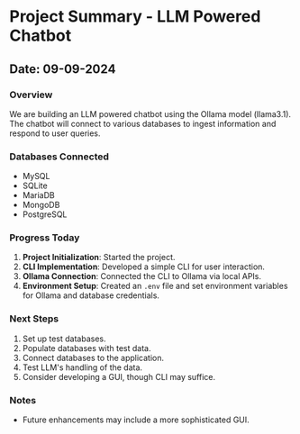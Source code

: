 # Project Summary - LLM Powered Chatbot

## Date: 09-09-2024

### Overview
We are building an LLM powered chatbot using the Ollama model (llama3.1). The chatbot will connect to various databases to ingest information and respond to user queries.

### Databases Connected
- MySQL
- SQLite
- MariaDB
- MongoDB
- PostgreSQL

### Progress Today
1. **Project Initialization**: Started the project.
2. **CLI Implementation**: Developed a simple CLI for user interaction.
3. **Ollama Connection**: Connected the CLI to Ollama via local APIs.
4. **Environment Setup**: Created an `.env` file and set environment variables for Ollama and database credentials.

### Next Steps
1. Set up test databases.
2. Populate databases with test data.
3. Connect databases to the application.
4. Test LLM's handling of the data.
5. Consider developing a GUI, though CLI may suffice.

### Notes
- Future enhancements may include a more sophisticated GUI.
